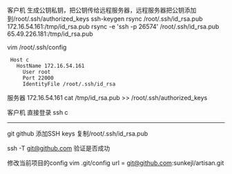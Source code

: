 客户机 生成公钥私钥，把公钥传给远程服务器，远程服务器把公钥添加到/root/.ssh/authorized_keys
  ssh-keygen
  rsync  /root/.ssh/id_rsa.pub 172.16.54.161:/tmp/id_rsa.pub
  rsync -e 'ssh -p 26574' /root/.ssh/id_rsa.pub 65.49.226.181:/tmp/id_rsa.pub

  vim /root/.ssh/config
```
 Host c
   HostName 172.16.54.161
     User root
     Port 22000
     IdentityFile /root/.ssh/id_rsa
```

服务器 172.16.54.161
    cat /tmp/id_rsa.pub >> /root/.ssh/authorized_keys
    
客户机 直接登录
     ssh c


***
git
github 添加SSH keys 复制/root/.ssh/id_rsa.pub

ssh -T git@github.com
验证是否成功

修改当前项目的config
 vim .git/config
url = git@github.com:sunkejl/artisan.git

